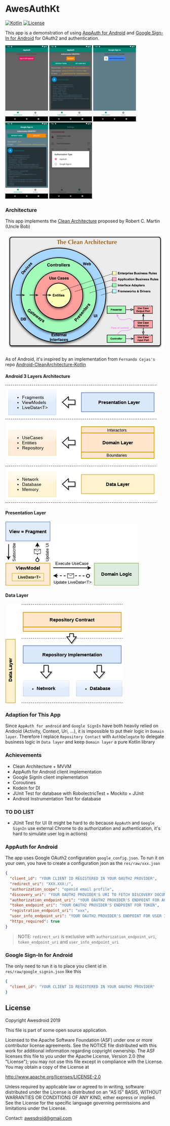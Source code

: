 # AwesAuthKt

[![Kotlin](https://kotlin.link/awesome-kotlin.svg)](https://kotlinlang.org/)  [![License](https://img.shields.io/badge/License-Apache%202.0-blue.svg)](https://opensource.org/licenses/Apache-2.0)


This app is a demonstration of using [AppAuth for Android](https://github.com/openid/AppAuth-Android) and
[Google Sign-In for Android](https://developers.google.com/identity/sign-in/android/start) for OAuth2
and authentication.

<div align:left;display:inline;>
<img width="135" height="240" src="images/appauth_sign_out.png"/>
<img width="135" height="240" src="images/appauth_sign_in.png"/>
<img width="135" height="240" src="images/gsi_sign_out.png"/>
<img width="135" height="240" src="images/gsi_sign_in.png"/>
<img width="135" height="240" src="images/settings_appauth.png"/>
</div>

### Architecture
This app implements the [Clean Architecture](https://blog.cleancoder.com/uncle-bob/2012/08/13/the-clean-architecture.html) proposed by Robert C. Martin (Uncle Bob)

![CleanArchitecture](images/CleanArchitecture.jpg)

As of Android, it's inspired by an implementation from `Fernando Cejas's` repo [Android-CleanArchitecture-Kotlin](https://github.com/android10/Android-CleanArchitecture-Kotlin)

#### Android 3 Layers Architecture
![Android 3 Layers](images/clean_architecture_android_3_layers.png)

#### Presentation Layer
![Presentation Layer](images/clean_architecture_presentation_layer.png)

#### Data Layer
![Data Layer](images/clean_architecture_data_layer.png)

### Adaption for This App
Since `AppAuth for android` and `Google SignIn` have both heavily relied on Android (Activity, Context, Uri, 
...), it is impossible to put their logic in `Domain layer`. Therefore I replace `Repository Contact` with `AuthDelegate`
to delegate business logic in `Data layer` and keep `Domain layer` a pure Kotlin library

### Achievements
- Clean Architecture + MVVM
- AppAuth for Android client implementation
- Google SignIn client implementation
- Coroutines
- Kodein for DI
- JUnit Test for database with RobolectricTest + Mockito + JUnit
- Android Instrumentation Test for database

### TO DO LIST
- JUnit Test for UI (It might be hard to do because `AppAuth` and `Google SignIn` use external Chrome to do authorization and authentication,
 it's hard to simulate user log in actions)

### AppAuth for Android
The app uses Google OAuth2 configuration `google_config.json`. To run it on your own, you have to
create a configuration json as the `res/raw/xxx.json`
```json
{
  "client_id": "YOUR CLIENT ID REGISTERED IN YOUR OAUTH2 PROVIDER",
  "redirect_uri": "XXX.XXX:/",
  "authorization_scope": "openid email profile",
  "discovery_uri": "YOUR OAUTH2 PROVIDER'S URI TO FETCH DISCOVERY DOCUMENT ",
  "authorization_endpoint_uri": "YOUR OAUTH2 PROVIDER'S ENDPOINT FOR AUTHORIZATION",
  "token_endpoint_uri": "YOUR OAUTH2 PROVIDER'S ENDPOINT FOR TOKEN",
  "registration_endpoint_uri": "xxx",
  "user_info_endpoint_uri": "YOUR OAUTH2 PROVIDER'S ENDPOINT FOR USER INFO",
  "https_required": true
}
```

> NOTE: `redirect_uri` is exclusive with `authorization_endpoint_uri`, `token_endpoint_uri` and
`user_info_endpoint_uri`

### Google Sign-In for Android
The only need to run it is to place you client id in `res/raw/google_signin.json` like this
```json
{
  "client_id": "YOUR CLIENT ID REGISTERED IN YOUR OAUTH2 PROVIDER"
}
```


## License
Copyright Awesdroid 2019

This file is part of some open source application.

Licensed to the Apache Software Foundation (ASF) under one or more contributor license agreements. See the NOTICE file distributed with this work for additional information regarding copyright ownership. The ASF licenses this file to you under the Apache License, Version 2.0 (the "License"); you may not use this file except in compliance with the License. You may obtain a copy of the License at

http://www.apache.org/licenses/LICENSE-2.0

Unless required by applicable law or agreed to in writing, software distributed under the License is distributed on an "AS IS" BASIS, WITHOUT WARRANTIES OR CONDITIONS OF ANY KIND, either express or implied. See the License for the specific language governing permissions and limitations under the License.

Contact: awesdroid@gmail.com